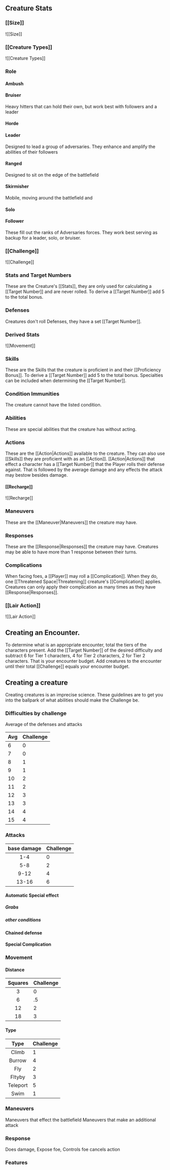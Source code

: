 ## Creature Stats

### [[Size]]
![[Size]]

### [[Creature Types]]
![[Creature Types]]

### Role
#### Ambush

#### Bruiser
Heavy hitters that can hold their own, but work best with followers and a leader
#### Horde
#### Leader
Designed to lead a group of adversaries. They enhance and amplify the abilities of their followers
#### Ranged
Designed to sit on the edge of the battlefield
#### Skirmisher
Mobile, moving around the battlefield and 
#### Solo

#### Follower
These fill out the ranks of Adversaries forces. They work best serving as backup for a leader, solo, or bruiser.

### [[Challenge]]
![[Challenge]]

### Stats and Target Numbers

These are the Creature's [[Stats]], they are only used for calculating a [[Target Number]] and are never rolled. To derive a [[Target Number]] add 5 to the total bonus.

### Defenses
Creatures don't roll Defenses, they have a set [[Target Number]].

### Derived Stats
![[Movement]]

### Skills
These are the Skills that the creature is proficient in and their [[Proficiency Bonus]]. To derive a [[Target Number]] add 5 to the total bonus. Specialties can be included when determining the [[Target Number]].

### Condition Immunities
The creature cannot have the listed condition.

### Abilities
These are special abilities that the creature has without acting.

### Actions
These are the [[Action|Actions]] available to the creature. They can also use [[Skills]] they are proficient with as an [[Action]]. [[Action|Actions]] that effect a character has a [[Target Number]] that the Player rolls their defense against. That is followed by the average damage and any effects the attack may bestow besides damage.

#### [[Recharge]]
![[Recharge]]

### Maneuvers
These are the [[Maneuver|Maneuvers]] the creature may have.

### Responses
These are the [[Response|Responses]] the creature may have. Creatures may be able to have more than 1 response between their turns.

### Complications
When facing foes, a [[Player]] may roll a [[Complication]]. When they do, one [[Threatened Space|Threatening]] creature's [[Complication]] applies.  Creatures can only apply their complication as many times as they have [[Response|Responses]].

### [[Lair Action]]
![[Lair Action]]

## Creating an Encounter.
To determine what is an appropriate encounter, total the tiers of the characters present. Add the [[Target Number]] of the desired difficulty and subtract 6 for Tier 1 characters, 4 for Tier 2 characters, 2 for Tier 2 characters. That is your encounter budget. Add creatures to the encounter until their total [[Challenge]] equals your encounter budget.

## Creating a creature

Creating creatures is an imprecise science. These guidelines are to get you into the ballpark of what abilities should make the Challenge be.


### Difficulties by challenge

Average of the defenses and attacks

| Avg | Challenge |
| --- | --------- |
| 6   | 0         |
| 7   | 0         |
| 8   | 1         |
| 9   | 1         |
| 10  | 2         |
| 11  | 2         |
| 12  | 3         |
| 13  | 3         |
| 14  | 4         |
| 15  | 4         |
### Attacks
| base damage | Challenge |
| :---------: | --------- |
|     1-4     | 0         |
|     5-8     | 2         |
|    9-12     | 4         |
|    13-16    | 6         |

####  Automatic Special effect

##### Grabs

##### other conditions

#### Chained defense

#### Special Complication

### Movement

#### Distance

| Squares | Challenge |
| :-----: | --------- |
|    3    | 0         |
|    6    | .5        |
|   12    | 2         |
|   18    | 3         |
#### Type

|   Type   | Challenge |
| :------: | --------- |
|  Climb   | 1         |
|  Burrow  | 4         |
|   Fly    | 2         |
|  Fltyby  | 3         |
| Teleport | 5         |
|   Swim   | 1         |

### Maneuvers

Maneuvers that effect the battlefield
Maneuvers that make an additional attack

### Response

Does damage,
Expose foe,
Controls foe
cancels action
### Features
